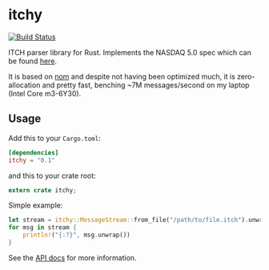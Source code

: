 # itchy

[![Build Status](https://travis-ci.org/adwhit/itchy-rust.svg?branch=master)](https://travis-ci.org/adwhit/itchy-rust)

ITCH parser library for Rust. Implements the NASDAQ 5.0 spec which can be found [here](http://www.nasdaqtrader.com/content/technicalsupport/specifications/dataproducts/NQTVITCHSpecification_5.0.pdf).

It is based on [nom](http://github.com/geal/nom) and despite not having
been optimized much, it is zero-allocation and pretty fast, benching
~7M messages/second on my laptop (Intel Core m3-6Y30).

## Usage

Add this to your `Cargo.toml`:
```toml
[dependencies]
itchy = "0.1"
```
and this to your crate root:

```rust
extern crate itchy;
```

Simple example:

```rust
let stream = itchy::MessageStream::from_file("/path/to/file.itch").unwrap();
for msg in stream {
    println!("{:?}", msg.unwrap())
}
```

See the [API docs](http://fake) for more information.
